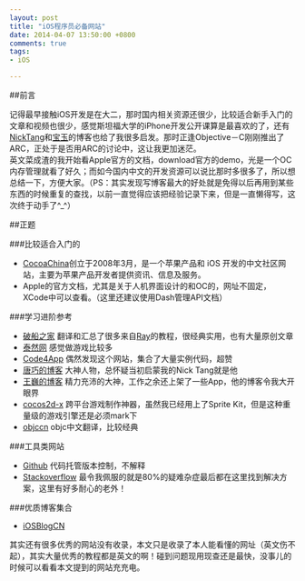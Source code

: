 ```yaml
---
layout: post
title: "iOS程序员必备网站"
date: 2014-04-07 13:50:00 +0800
comments: true
tags: 
- iOS

---
```

##前言

记得最早接触iOS开发是在大二，那时国内相关资源还很少，比较适合新手入门的文章和视频也很少，感觉斯坦福大学的iPhone开发公开课算是最喜欢的了，还有[NickTang](http://blog.csdn.net/nicktang)和[宝玉](http://www.cnblogs.com/dotey/)的博客也给了我很多启发。那时正逢Objective－C刚刚推出了ARC，正处于是否用ARC的讨论中，这让我更加迷茫。  
英文菜成渣的我开始看Apple官方的文档，download官方的demo，光是一个OC内存管理就看了好久；而如今国内中文的开发资源可以说比那时多很多了，所以想总结一下，方便大家。（PS：其实发现写博客最大的好处就是免得以后再用到某些东西的时候重复的查找，以前一直觉得应该把经验记录下来，但是一直懒得写，这次终于动手了^_^） 
<!-- more-->
 
##正题

###比较适合入门的 

+ [CocoaChina](http://www.cocoachina.com/)创立于2008年3月，是一个苹果产品和 iOS 开发的中文社区网站，主要为苹果产品开发者提供资讯、信息及服务。  
+ Apple的官方文档，尤其是关于人机界面设计的和OC的，网址不固定，XCode中可以查看。（这里还建议使用Dash管理API文档）  

###学习进阶参考
 
+ [破船之家](http://beyondvincent.com) 翻译和汇总了很多来自[Ray](http://www.raywenderlich.com)的教程，很经典实用，也有大量原创文章  
+ [泰然网](http://www.ityran.com) 感觉做游戏比较多  
+ [Code4App](http://code4app.com/) 偶然发现这个网站，集合了大量实例代码，超赞
+ [唐巧的博客](http://blog.devtang.com/) 大神人物，总怀疑当初启蒙我的Nick Tang就是他
+ [王巍的博客](http://onevcat.com) 精力充沛的大神，工作之余还上架了一些App，他的博客令我大开眼界
+ [cocos2d-x](http://www.cocos2d-x.org) 跨平台游戏制作神器，虽然我已经用上了Sprite Kit，但是这种重量级的游戏引擎还是必须mark下  
+ [objccn](http://objccn.io) objc中文翻译，比较经典

###工具类网站

+ [Github](https://github.com/) 代码托管版本控制，不解释
+ [Stackoverflow](http://stackoverflow.com/) 最令我佩服的就是80%的疑难杂症最后都在这里找到解决方案，这里有好多耐心的老外！

###优质博客集合

+ [iOSBlogCN](https://github.com/tangqiaoboy/iOSBlogCN)  

其实还有很多优秀的网站没有收录，本文只是收录了本人能看懂的网址（英文伤不起），其实大量优秀的教程都是英文的啊！碰到问题现用现查还是最快，没事儿的时候可以看看本文提到的网站充充电。






